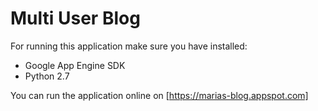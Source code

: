 # Multi User Blog


For running this application make sure you have installed:

  - Google App Engine SDK
  - Python 2.7

You can run the application online on [https://marias-blog.appspot.com]
